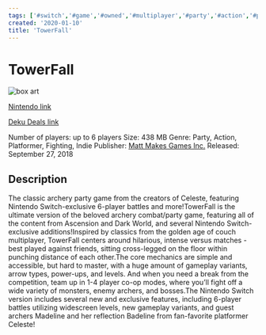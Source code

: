 ```yaml
---
tags: ['#switch','#game','#owned','#multiplayer','#party','#action','#platformer','#fighting','#indie']
created: '2020-01-10'
title: 'TowerFall'
---
```

# TowerFall

![box art](https://assets.nintendo.com/image/upload/c_pad,f_auto,h_613,q_auto,w_1089/ncom/en_US/games/switch/t/towerfall-switch/hero?v=2021042902)

[Nintendo link](https://www.nintendo.com/games/detail/towerfall-switch/)

[Deku Deals link](https://www.dekudeals.com/items/towerfall)

Number of players: up to 6 players
Size: 438 MB
Genre: Party, Action, Platformer, Fighting, Indie
Publisher: [Matt Makes Games Inc.](https://www.dekudeals.com/games?include[collection]=true&filter[publisher]=Matt+Makes+Games+Inc.)
Released: September 27, 2018

## Description

The classic archery party game from the creators of Celeste, featuring Nintendo Switch-exclusive 6-player battles and more!TowerFall is the ultimate version of the beloved archery combat/party game, featuring all of the content from Ascension and Dark World, and several Nintendo Switch-exclusive additions!Inspired by classics from the golden age of couch multiplayer, TowerFall centers around hilarious, intense versus matches - best played against friends, sitting cross-legged on the floor within punching distance of each other.The core mechanics are simple and accessible, but hard to master, with a huge amount of gameplay variants, arrow types, power-ups, and levels. And when you need a break from the competition, team up in 1-4 player co-op modes, where you’ll fight off a wide variety of monsters, enemy archers, and bosses.The Nintendo Switch version includes several new and exclusive features, including 6-player battles utilizing widescreen levels, new gameplay variants, and guest archers Madeline and her reflection Badeline from fan-favorite platformer Celeste!
